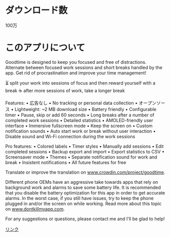 # ダウンロード数
100万
# このアプリについて
Goodtime is designed to keep you focused and free of distractions.
Alternate between focused work sessions and short breaks handled by the app.
Get rid of procrastination and improve your time management!

⏳ split your work into sessions of focus and then reward yourself with a break
☕ after more sessions of work, take a longer break

Features:
• 広告なし
• No tracking or personal data collection
• オープンソース
• Lightweight: ~2 MB download size
• Battery friendly
• Configurable timer
• Pause, skip or add 60 seconds
• Long breaks after a number of completed work sessions
• Detailed statistics
• AMOLED-friendly user interface
• Immersive fullscreen mode
• Keep the screen on
• Custom notification sounds
• Auto start work or break without user interaction
• Disable sound and Wi-Fi connection during the work sessions

Pro features:
• Colored labels
• Timer styles
• Manually add sessions
• Edit completed sessions
• Backup export and import
• Export statistics to CSV
• Screensaver mode
• Themes
• Separate notification sound for work and break
• Insistent notifications
• All future features for free

Translate or improve the translation on www.crowdin.com/project/goodtime.

Different phone OEMs have an aggressive take towards apps that rely on background work and alarms to save some battery life.
It is recommended that you disable the battery optimization for this app in order to get accurate alarms.
In the worst case, if you still have issues, try to keep the phone plugged in and/or the screen on while working.
Read more about this topic on www.dontkillmyapp.com.

For any suggestions or questions, please contact me and I'll be glad to help!

[リンク](https://play.google.com/store/apps/details?id=com.apps.adrcotfas.goodtime)